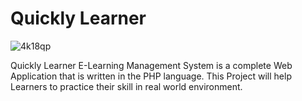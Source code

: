 
<h1> Quickly Learner </h1>

![4k18qp](https://user-images.githubusercontent.com/61339435/97339241-597f0100-18a8-11eb-86b6-a4698f6363da.gif)

    


Quickly Learner E-Learning Management System is a complete Web Application that is written in the PHP language. This Project will help Learners to practice their skill in real world environment.


